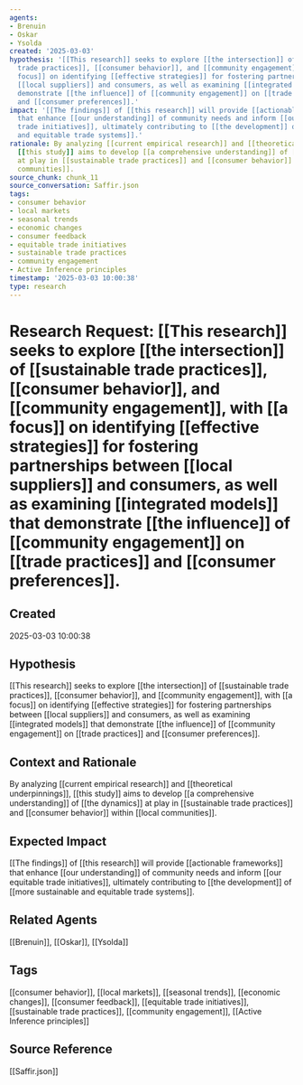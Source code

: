 ```yaml
---
agents:
- Brenuin
- Oskar
- Ysolda
created: '2025-03-03'
hypothesis: '[[This research]] seeks to explore [[the intersection]] of [[sustainable
  trade practices]], [[consumer behavior]], and [[community engagement]], with [[a
  focus]] on identifying [[effective strategies]] for fostering partnerships between
  [[local suppliers]] and consumers, as well as examining [[integrated models]] that
  demonstrate [[the influence]] of [[community engagement]] on [[trade practices]]
  and [[consumer preferences]].'
impact: '[[The findings]] of [[this research]] will provide [[actionable frameworks]]
  that enhance [[our understanding]] of community needs and inform [[our equitable
  trade initiatives]], ultimately contributing to [[the development]] of [[more sustainable
  and equitable trade systems]].'
rationale: By analyzing [[current empirical research]] and [[theoretical underpinnings]],
  [[this study]] aims to develop [[a comprehensive understanding]] of [[the dynamics]]
  at play in [[sustainable trade practices]] and [[consumer behavior]] within [[local
  communities]].
source_chunk: chunk_11
source_conversation: Saffir.json
tags:
- consumer behavior
- local markets
- seasonal trends
- economic changes
- consumer feedback
- equitable trade initiatives
- sustainable trade practices
- community engagement
- Active Inference principles
timestamp: '2025-03-03 10:00:38'
type: research
---
```


# Research Request: [[This research]] seeks to explore [[the intersection]] of [[sustainable trade practices]], [[consumer behavior]], and [[community engagement]], with [[a focus]] on identifying [[effective strategies]] for fostering partnerships between [[local suppliers]] and consumers, as well as examining [[integrated models]] that demonstrate [[the influence]] of [[community engagement]] on [[trade practices]] and [[consumer preferences]].

## Created
2025-03-03 10:00:38

## Hypothesis
[[This research]] seeks to explore [[the intersection]] of [[sustainable trade practices]], [[consumer behavior]], and [[community engagement]], with [[a focus]] on identifying [[effective strategies]] for fostering partnerships between [[local suppliers]] and consumers, as well as examining [[integrated models]] that demonstrate [[the influence]] of [[community engagement]] on [[trade practices]] and [[consumer preferences]].

## Context and Rationale
By analyzing [[current empirical research]] and [[theoretical underpinnings]], [[this study]] aims to develop [[a comprehensive understanding]] of [[the dynamics]] at play in [[sustainable trade practices]] and [[consumer behavior]] within [[local communities]].

## Expected Impact
[[The findings]] of [[this research]] will provide [[actionable frameworks]] that enhance [[our understanding]] of community needs and inform [[our equitable trade initiatives]], ultimately contributing to [[the development]] of [[more sustainable and equitable trade systems]].

## Related Agents
[[Brenuin]], [[Oskar]], [[Ysolda]]

## Tags
[[consumer behavior]], [[local markets]], [[seasonal trends]], [[economic changes]], [[consumer feedback]], [[equitable trade initiatives]], [[sustainable trade practices]], [[community engagement]], [[Active Inference principles]]

## Source Reference
[[Saffir.json]]
